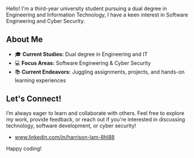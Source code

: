 Hello! I'm a third-year university student pursuing a dual degree in Engineering and Information Technology, I have a keen interest in Software Engineering and Cyber Security. 

## About Me

- 🎓 **Current Studies:** Dual degree in Engineering and IT
- 💻 **Focus Areas:** Software Engineering & Cyber Security
- 📚 **Current Endeavors:** Juggling assignments, projects, and hands-on learning experiences


## Let's Connect!

I’m always eager to learn and collaborate with others. Feel free to explore my work, provide feedback, or reach out if you're interested in discussing technology, software development, or cyber security!
- www.linkedin.com/in/harrison-lam-8hl88

Happy coding!








<!--
**Lammy8/lammy8** is a ✨ _special_ ✨ repository because its `README.md` (this file) appears on your GitHub profile.

Here are some ideas to get you started:

- 🔭 I’m currently working on Uni Assignments
- 🌱 I’m currently learning Engineering and IT 
- 👯 I’m looking to collaborate on ...
- 🤔 I’m looking for help with ...
- 💬 Ask me about ...
- 📫 How to reach me: ...
- 😄 Pronouns: ...
- ⚡ Fun fact: ... 
-->
